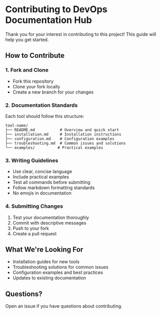 # Contributing to DevOps Documentation Hub

Thank you for your interest in contributing to this project! This guide will help you get started.

## How to Contribute

### 1. Fork and Clone
- Fork this repository
- Clone your fork locally
- Create a new branch for your changes

### 2. Documentation Standards

Each tool should follow this structure:
```
tool-name/
├── README.md           # Overview and quick start
├── installation.md     # Installation instructions  
├── configuration.md    # Configuration examples
├── troubleshooting.md  # Common issues and solutions
└── examples/          # Practical examples
```

### 3. Writing Guidelines

- Use clear, concise language
- Include practical examples
- Test all commands before submitting
- Follow markdown formatting standards
- No emojis in documentation

### 4. Submitting Changes

1. Test your documentation thoroughly
2. Commit with descriptive messages
3. Push to your fork
4. Create a pull request

## What We're Looking For

- Installation guides for new tools
- Troubleshooting solutions for common issues
- Configuration examples and best practices
- Updates to existing documentation

## Questions?

Open an issue if you have questions about contributing.
